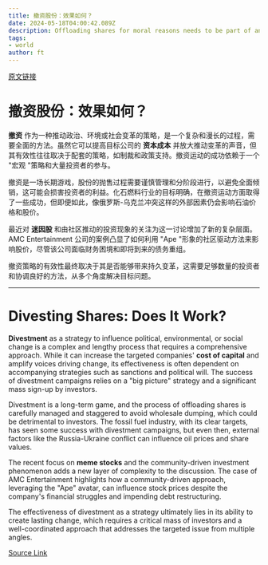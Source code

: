 ```yaml
---
title: 撤资股份：效果如何？
date: 2024-05-18T04:00:42.089Z
description: Offloading shares for moral reasons needs to be part of an overarching strategy
tags: 
- world
author: ft
---
```


[原文链接](https://ft.com/content/db602c9d-ad59-4f9f-a9db-d5ce5d79ac39)

# 撤资股份：效果如何？

**撤资** 作为一种推动政治、环境或社会变革的策略，是一个复杂和漫长的过程，需要全面的方法。虽然它可以提高目标公司的 **资本成本** 并放大推动变革的声音，但其有效性往往取决于配套的策略，如制裁和政策支持。撤资运动的成功依赖于一个 "宏观 "策略和大量投资者的参与。

撤资是一场长期游戏，股份的抛售过程需要谨慎管理和分阶段进行，以避免全面倾销，这可能会损害投资者的利益。化石燃料行业的目标明确，在撤资运动方面取得了一些成功，但即便如此，像俄罗斯-乌克兰冲突这样的外部因素仍会影响石油价格和股价。

最近对 **迷因股** 和由社区推动的投资现象的关注为这一讨论增加了新的复杂层面。AMC Entertainment 公司的案例凸显了如何利用 "Ape "形象的社区驱动方法来影响股价，尽管该公司面临财务困境和即将到来的债务重组。

撤资策略的有效性最终取决于其是否能够带来持久变革，这需要足够数量的投资者和协调良好的方法，从多个角度解决目标问题。

---

# Divesting Shares: Does It Work? 

**Divestment** as a strategy to influence political, environmental, or social change is a complex and lengthy process that requires a comprehensive approach. While it can increase the targeted companies' **cost of capital** and amplify voices driving change, its effectiveness is often dependent on accompanying strategies such as sanctions and political will. The success of divestment campaigns relies on a "big picture" strategy and a significant mass sign-up by investors. 

Divestment is a long-term game, and the process of offloading shares is carefully managed and staggered to avoid wholesale dumping, which could be detrimental to investors. The fossil fuel industry, with its clear targets, has seen some success with divestment campaigns, but even then, external factors like the Russia-Ukraine conflict can influence oil prices and share values. 

The recent focus on **meme stocks** and the community-driven investment phenomenon adds a new layer of complexity to the discussion. The case of AMC Entertainment highlights how a community-driven approach, leveraging the "Ape" avatar, can influence stock prices despite the company's financial struggles and impending debt restructuring. 

The effectiveness of divestment as a strategy ultimately lies in its ability to create lasting change, which requires a critical mass of investors and a well-coordinated approach that addresses the targeted issue from multiple angles.

[Source Link](https://ft.com/content/db602c9d-ad59-4f9f-a9db-d5ce5d79ac39)

